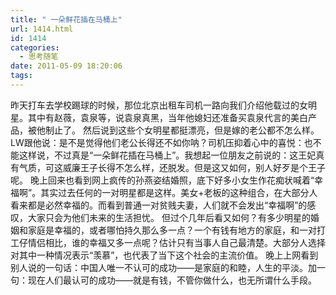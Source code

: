 ```yaml
---
title: " 一朵鲜花插在马桶上"
url: 1414.html
id: 1414
categories:
  - 思考随笔
date: 2011-05-09 18:20:06
tags:
---
```


昨天打车去学校踢球的时候，那位北京出租车司机一路向我们介绍他载过的女明星。其中有赵薇，袁泉等，说袁泉真黑，当年他媳妇还准备买袁泉代言的美白产品，被他制止了。 然后说到这些个女明星都挺漂亮，但是嫁的老公都不怎么样。LW跟他说：是不是觉得他们老公长得还不如你呐？司机压抑着心中的喜悦：也不能这样说，不过真是“一朵鲜花插在马桶上”。我想起一位朋友之前说的：这王妃真有气质，可这威廉王子长得不怎么样，还脱发。但是这又如何，别人好歹是个王子呢。 晚上回来也看到网上疯传的孙燕姿结婚照，底下好多小女生作花痴状喊着“幸福啊”。其实过去任何的一对明星都是这样。美女+老板的这种组合，在大部分人看来都是必然幸福的。而看到普通一对贫贱夫妻，人们就不会发出“幸福啊”的感叹，大家只会为他们未来的生活担忧。 但过个几年后看又如何？有多少明星的婚姻和家庭是幸福的，或者哪怕持久那么多一点？一个有钱有地方的家庭，和一对打工仔情侣相比，谁的幸福又多一点呢？估计只有当事人自己最清楚。大部分人选择对其中一种情况表示“羡慕”，也代表了当下这个社会的主流价值。 晚上上网看到别人说的一句话：中国人唯一不认可的成功——是家庭的和睦，人生的平淡。加一句：现在人们最认可的成功——就是有钱，不管你做什么，也无所谓什么手段。